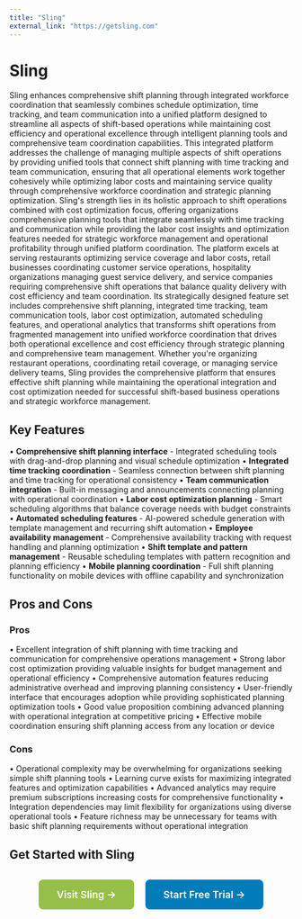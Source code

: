 ```yaml
---
title: "Sling"
external_link: "https://getsling.com"
---
```


# Sling

Sling enhances comprehensive shift planning through integrated workforce coordination that seamlessly combines schedule optimization, time tracking, and team communication into a unified platform designed to streamline all aspects of shift-based operations while maintaining cost efficiency and operational excellence through intelligent planning tools and comprehensive team coordination capabilities. This integrated platform addresses the challenge of managing multiple aspects of shift operations by providing unified tools that connect shift planning with time tracking and team communication, ensuring that all operational elements work together cohesively while optimizing labor costs and maintaining service quality through comprehensive workforce coordination and strategic planning optimization. Sling's strength lies in its holistic approach to shift operations combined with cost optimization focus, offering organizations comprehensive planning tools that integrate seamlessly with time tracking and communication while providing the labor cost insights and optimization features needed for strategic workforce management and operational profitability through unified platform coordination. The platform excels at serving restaurants optimizing service coverage and labor costs, retail businesses coordinating customer service operations, hospitality organizations managing guest service delivery, and service companies requiring comprehensive shift operations that balance quality delivery with cost efficiency and team coordination. Its strategically designed feature set includes comprehensive shift planning, integrated time tracking, team communication tools, labor cost optimization, automated scheduling features, and operational analytics that transforms shift operations from fragmented management into unified workforce coordination that drives both operational excellence and cost efficiency through strategic planning and comprehensive team management. Whether you're organizing restaurant operations, coordinating retail coverage, or managing service delivery teams, Sling provides the comprehensive platform that ensures effective shift planning while maintaining the operational integration and cost optimization needed for successful shift-based business operations and strategic workforce management.

## Key Features

• **Comprehensive shift planning interface** - Integrated scheduling tools with drag-and-drop planning and visual schedule optimization
• **Integrated time tracking coordination** - Seamless connection between shift planning and time tracking for operational consistency
• **Team communication integration** - Built-in messaging and announcements connecting planning with operational coordination
• **Labor cost optimization planning** - Smart scheduling algorithms that balance coverage needs with budget constraints
• **Automated scheduling features** - AI-powered schedule generation with template management and recurring shift automation
• **Employee availability management** - Comprehensive availability tracking with request handling and planning optimization
• **Shift template and pattern management** - Reusable scheduling templates with pattern recognition and planning efficiency
• **Mobile planning coordination** - Full shift planning functionality on mobile devices with offline capability and synchronization

## Pros and Cons

### Pros
• Excellent integration of shift planning with time tracking and communication for comprehensive operations management
• Strong labor cost optimization providing valuable insights for budget management and operational efficiency
• Comprehensive automation features reducing administrative overhead and improving planning consistency
• User-friendly interface that encourages adoption while providing sophisticated planning optimization tools
• Good value proposition combining advanced planning with operational integration at competitive pricing
• Effective mobile coordination ensuring shift planning access from any location or device

### Cons
• Operational complexity may be overwhelming for organizations seeking simple shift planning tools
• Learning curve exists for maximizing integrated features and optimization capabilities
• Advanced analytics may require premium subscriptions increasing costs for comprehensive functionality
• Integration dependencies may limit flexibility for organizations using diverse operational tools
• Feature richness may be unnecessary for teams with basic shift planning requirements without operational integration

## Get Started with Sling

<div style="text-align: center; margin: 2rem 0;">
  <a href="https://getsling.com" target="_blank" rel="noopener noreferrer" style="display: inline-block; background: #96BF47; color: white; padding: 1rem 2rem; text-decoration: none; border-radius: 8px; font-weight: 600; font-size: 1.1rem; margin-right: 1rem;">Visit Sling →</a>
  <a href="https://getsling.com/signup" target="_blank" rel="noopener noreferrer" style="display: inline-block; background: #007cba; color: white; padding: 1rem 2rem; text-decoration: none; border-radius: 8px; font-weight: 600; font-size: 1.1rem;">Start Free Trial →</a>
</div>